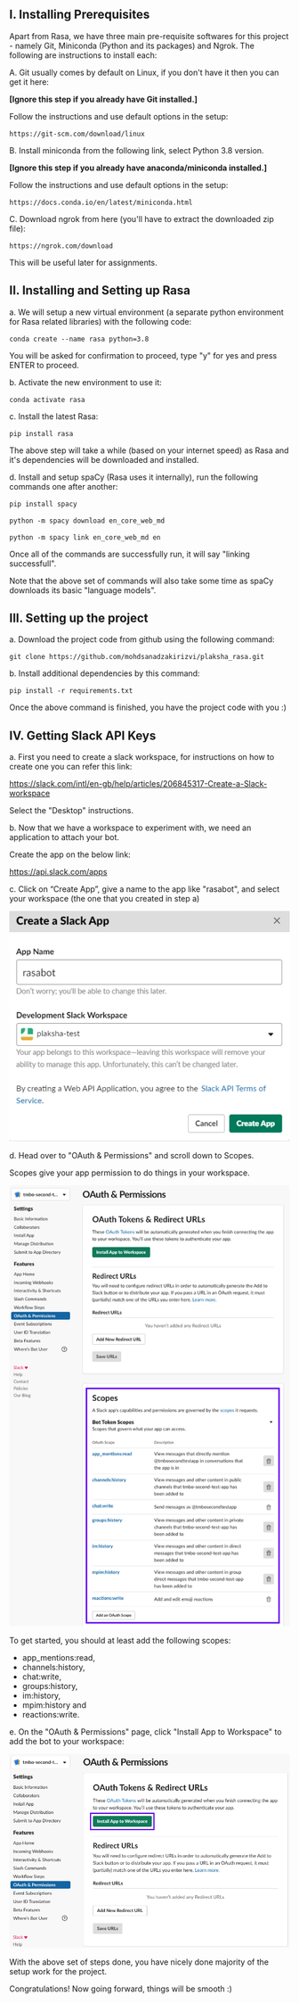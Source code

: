 ## I. Installing Prerequisites

Apart from Rasa, we have three main pre-requisite softwares for this project - namely Git, Miniconda (Python and its packages) and Ngrok. The following are instructions to install each:

A. Git usually comes by default on Linux, if you don't have it then you can get it here: 

**[Ignore this step if you already have Git installed.]**

Follow the instructions and use default options in the setup:
```
https://git-scm.com/download/linux
```

B. Install miniconda from the following link, select Python 3.8 version. 

**[Ignore this step if you already have anaconda/miniconda installed.]**

Follow the instructions and use default options in the setup:

```
https://docs.conda.io/en/latest/miniconda.html
```

C. Download ngrok from here (you'll have to extract the downloaded zip file):

```
https://ngrok.com/download
```
This will be useful later for assignments.

## II. Installing and Setting up Rasa

a. We will setup a new virtual environment (a separate python environment for Rasa related libraries) with the following code:

```
conda create --name rasa python=3.8
```

You will be asked for confirmation to proceed, type "y" for yes and press ENTER to proceed.

b. Activate the new environment to use it:

```
conda activate rasa
```

c. Install the latest Rasa:

```
pip install rasa
```

The above step will take a while (based on your internet speed) as Rasa and it's dependencies will be downloaded and installed.

d. Install and setup spaCy (Rasa uses it internally), run the following commands one after another:
```
pip install spacy
```
```
python -m spacy download en_core_web_md
```
```
python -m spacy link en_core_web_md en
```

Once all of the commands are successfully run, it will say "linking successfull".

Note that the above set of commands will also take some time as spaCy downloads its basic "language models".

## III. Setting up the project

a. Download the project code from github using the following command:

```
git clone https://github.com/mohdsanadzakirizvi/plaksha_rasa.git
```

b. Install additional dependencies by this command:

```
pip install -r requirements.txt
```

Once  the above command is finished, you have the project code with you :) 

## IV. Getting Slack API Keys

a. First you need to create a slack workspace,  for instructions on how to create one you can refer this link:

https://slack.com/intl/en-gb/help/articles/206845317-Create-a-Slack-workspace

Select the "Desktop" instructions.

b. Now that we have a workspace to experiment with, we need an application to attach your bot. 

Create the app on the below link:

https://api.slack.com/apps

c. Click on “Create App”, give a name to the app like "rasabot", and select your workspace (the one that you created in step a)

![](images/rasa_chatbot_create_app.PNG)


d. Head over to "OAuth & Permissions" and scroll down to Scopes. 

Scopes give your app permission to do things in your workspace.

![](images/rasa_scopes.png)

To get started, you should at least add the following scopes:

 - app_mentions:read,
 - channels:history,
 - chat:write,
 - groups:history,
 - im:history,
 - mpim:history and
 - reactions:write.

e. On the "OAuth & Permissions" page, click "Install App to Workspace" to add the bot to your workspace:

![](images/slack_install_app_to_workspace.png)


With the above set of steps done, you have nicely done majority of the setup work for the project. 

Congratulations! Now going forward, things will be smooth :)